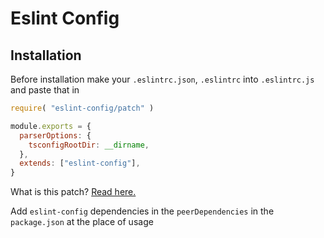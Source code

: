 # Eslint Config

## Installation

Before installation make your `.eslintrc.json`, `.eslintrc` into `.eslintrc.js` and paste that in

```js
require( "eslint-config/patch" )

module.exports = {
  parserOptions: {
    tsconfigRootDir: __dirname,
  },
  extends: ["eslint-config"],
}
```

What is this
patch? [Read here.](https://github.com/microsoft/rushstack/blob/master/stack/eslint-patch/README.md)

Add `eslint-config` dependencies in the `peerDependencies` in the `package.json` at the place of
usage
